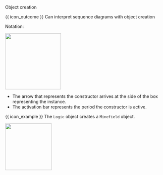 <span id="title">Object creation</span>

<span id="prereqs"></span>

<span id="outcomes">{{ icon_outcome }} Can interpret sequence diagrams with object creation</span>

<div id="body">

Notation:

<img src="{{baseUrl}}/uml/sequenceDiagrams/objectCreation/images/notation.png" height="180" />
<p/>

* The arrow that represents the constructor arrives at the side of the box representing the instance.
* The activation bar represents the period the constructor is active.

<box>

{{ icon_example }} The `Logic` object creates a `Minefield` object.

<img src="{{baseUrl}}/uml/sequenceDiagrams/objectCreation/images/logicMinefield.png" height="150" />
<p/>

</box>

</div>

<div id="extras">
</div>
